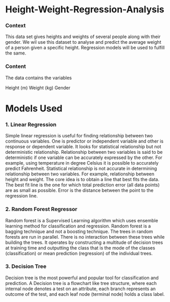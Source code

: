 # Height-Weight-Regression-Analysis

### Context
This data set gives heights and weights of several people along with their gender. We wil use this dataset to analyse and predict the average weight of a person given a specific height. Regression models will be used to fulfill the same.

### Content
The data contains the variables

Height (m)
Weight (kg)
Gender

# Models Used

### 1. Linear Regression

Simple linear regression is useful for finding relationship between two continuous variables. One is predictor or independent variable and other is response or dependent variable. It looks for statistical relationship but not deterministic relationship. Relationship between two variables is said to be deterministic if one variable can be accurately expressed by the other. For example, using temperature in degree Celsius it is possible to accurately predict Fahrenheit. Statistical relationship is not accurate in determining relationship between two variables. For example, relationship between height and weight.
The core idea is to obtain a line that best fits the data. The best fit line is the one for which total prediction error (all data points) are as small as possible. Error is the distance between the point to the regression line.

### 2. Random Forest Regressor

Random forest is a Supervised Learning algorithm which uses ensemble learning method for classification and regression.
Random forest is a bagging technique and not a boosting technique. The trees in random forests are run in parallel. There is no interaction between these trees while building the trees.
It operates by constructing a multitude of decision trees at training time and outputting the class that is the mode of the classes (classification) or mean prediction (regression) of the individual trees.

### 3. Decision Tree
Decision tree is the most powerful and popular tool for classification and prediction. A Decision tree is a flowchart like tree structure, where each internal node denotes a test on an attribute, each branch represents an outcome of the test, and each leaf node (terminal node) holds a class label. 
